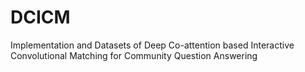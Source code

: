 # DCICM
Implementation and Datasets of Deep Co-attention based Interactive Convolutional Matching for Community Question Answering
